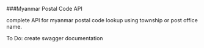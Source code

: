 ###Myanmar Postal Code API

complete API for myanmar postal code lookup using township or post office name.


To Do: create swagger documentation
